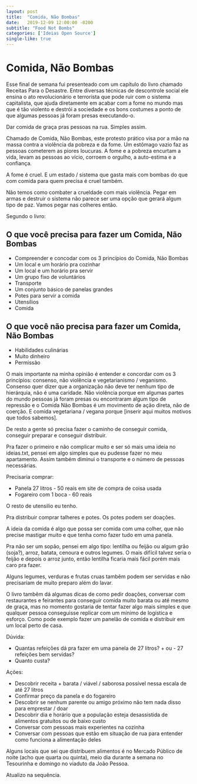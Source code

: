 ```yaml
---
layout: post
title:  "Comida, Não Bombas"
date:   2019-12-09 12:00:00 -0200
subtitle: "Food Not Bombs"
categories: ['Ideias Open Source']
single-like: true
---
```


# Comida, Não Bombas

Esse final de semana fui presenteado com um capítulo do livro chamado Receitas Para o Desastre. Entre diversas técnicas de descontrole social ele ensina o ato revolucionário e terrorista que pode ruir com o sistema capitalista, que ajuda diretamente em acabar com a fome no mundo mas que é tão violento e destrói a sociedade e os bons costumes a ponto de que algumas pessoas já foram presas executando-o.

Dar comida de graça pras pessoas na rua. Simples assim.

Chamado de Comida, Não Bombas, este protesto prático visa por a mão na massa contra a violência da pobreza e da fome. Um estômago vazio faz as pessoas cometerem as piores loucuras. A fome e a pobreza encurtam a vida, levam as pessoas ao vício, corroem o orgulho, a auto-estima e a confiança.

A fome é cruel. E um estado / sistema que gasta mais com bombas do que com comida para quem precisa é cruel também.

Não temos como combater a crueldade com mais violência. Pegar em armas e destruir o sistema não parece ser uma opção que gerará algum tipo de paz. Vamos pegar nas colheres então. 

Segundo o livro:

## O que você precisa para fazer um Comida, Não Bombas

- Compreender e concodar com os 3 princípios do Comida, Não Bombas
- Um local e um horário pra cozinhar
- Um local e um horário pra servir
- Um grupo fixo de voluntários
- Transporte
- Um conjunto básico de panelas grandes
- Potes para servir a comida
- Utensílios
- Comida

## O que você não precisa para fazer um Comida, Não Bombas

- Habilidades culinárias
- Muito dinheiro
- Permissão

O mais importante na minha opinião é entender e concordar com os 3 princípios: consenso, não violência e vegetarianismo / veganismo. Consenso quer dizer que a organização não deve ter nenhum tipo de hierárquia, não é uma caridade. Não violência porque em algumas partes do mundo pessoas já foram presas ou encontraram algum tipo de repressão e o Comida Não Bombas é um movimento de ação direta, não de coerção. E comida vegetariana / vegana porque [inserir aqui muitos motivos que todos sabemos].

De resto a gente só precisa fazer o caminho de conseguir comida, conseguir preparar e conseguir distribuir.

Pra fazer o primeiro e não complicar muito e ser só mais uma ideia no ideias.txt, pensei em algo simples que eu pudesse fazer no meu apartamento. Assim também diminui o transporte e o número de pessoas necessárias.

Precisaria comprar:

- Panela 27 litros - 50 reais em site de compra de coisa usada
- Fogareiro com 1 boca - 60 reais

O resto de utensilio eu tenho.

Pra distribuir comprar talheres e potes. Os potes podem ser doações.

A ideia da comida é algo que possa ser comida com uma colher, que não precise mastigar muito e que tenha como fazer tudo em uma panela.

Pra não ser um sopão, pensei em algo tipo: lentilha ou feijão ou algum grão (soja?), arroz, batata, cenoura e outros legumes. O mais difĩcil talvez seria o feijão e depois o arroz junto, então lentilha ficaria mais fácil porém mais caro pra fazer.

Alguns legumes, verduras e frutas cruas tambẽm podem ser servidas e não precisariam de muito preparo além do lavar.

O livro tambẽm dá algumas dicas de como pedir doações, conversar com restaurantes e feirantes para conseguir comida muito barata ou até mesmo de graça, mas no momento gostaria de tentar fazer algo mais simples e que qualquer pessoa conseguisse replicar com um mínimo de logística e esforço. Como pode exemplo fazer um panelão de comida e distribuir em um local perto de casa.


Dúvida:

- Quantas refeições dá pra fazer em uma panela de 27 litros? + ou - 27 refeições bem servidas?
- Quanto custa?

Ações:

- Descobrir receita + barata / viável / saborosa possível nessa escala de até 27 litros
- Confirmar preço da panela e do fogareiro
- Descobrir se nenhum parente ou amigo próximo não tem nada disso para emprestar / doar
- Descobrir dia e horário que a população esteja desassistida de alimentos gratuítos ou de baixo custo
- Conversar com pessoas mais experientes na cozinha
- Conversar com pessoas que estão em situação de rua para entender como funciona a alimentação deles

Alguns locais que sei que distribuem alimentos é no Mercado Público de noite (acho que quarta ou quinta), meio dia durante a semana no Tesourinha e domingo no viaduto da João Pessoa.

Atualizo na sequência.